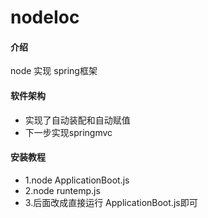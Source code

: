 # nodeIoc

#### 介绍
node 实现 spring框架

#### 软件架构
- 实现了自动装配和自动赋值
- 下一步实现springmvc


#### 安装教程
- 1.node ApplicationBoot.js
- 2.node runtemp.js
- 3.后面改成直接运行 ApplicationBoot.js即可

